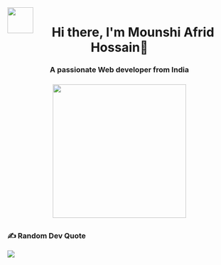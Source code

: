 <img align="left" height="58" src="https://github.com/Anmol-Baranwal/Cool-GIFs-For-GitHub/assets/74038190/7bb1e704-6026-48f9-8435-2f4d40101348"  />

###

<h1 align="center">Hi there, I'm Mounshi Afrid Hossain🧑</h1>

###

<h3 align="center">A passionate Web developer from India</h3>

###

<div align="center">
  <img height="300" src="https://user-images.githubusercontent.com/74038190/216644497-1951db19-8f3d-4e44-ac08-8e9d7e0d94a7.gif"  />
</div>

###

<h2 align="left"></h2>

### ✍️ Random Dev Quote
![](https://quotes-github-readme.vercel.app/api?type=horizontal&theme=radical)
